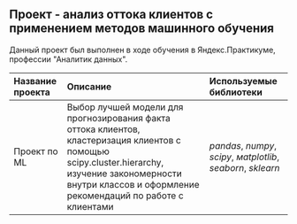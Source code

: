 ## Проект - анализ оттока клиентов с применением методов машинного обучения

Данный проект был выполнен в ходе обучения в Яндекс.Практикуме, профессии "Аналитик данных".

| Название проекта | Описание | Используемые библиотеки | 
| :---------------------- | :---------------------- | :---------------------- |
| Проект по ML | Выбор лучшей модели для прогнозирования факта оттока клиентов, кластеризация клиентов с помощью scipy.cluster.hierarchy, изучение закономерности внутри классов и оформление рекомендаций по работе с клиентами| *pandas*, *numpy*, *scipy*, *мatplotlib*, *seaborn*, *sklearn* |
